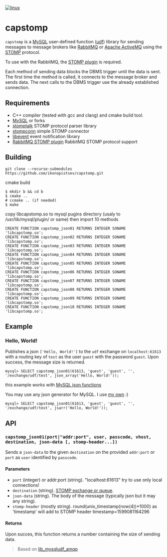 [![linux](https://github.com/ikonopistsev/capstomp/workflows/linux/badge.svg)](https://github.com/ikonopistsev/capstomp/actions?query=workflow%3Alinux)

# capstomp

`capstomp` is a [MySQL](https://en.wikipedia.org/wiki/MySQL) user-defined function ([udf](https://dev.mysql.com/doc/extending-mysql/8.0/en/adding-functions.html)) library for sending messages to message brokers like [RabbitMQ](https://en.wikipedia.org/wiki/RabbitMQ) or [Apache ActiveMQ](https://en.wikipedia.org/wiki/Apache_ActiveMQ) using the [STOMP](https://en.wikipedia.org/wiki/Streaming_Text_Oriented_Messaging_Protocol) protocol.

To use with the RabbitMQ, the [STOMP plugin](https://www.rabbitmq.com/stomp.html) is required.

Each method of sending data blocks the DBMS trigger until the data is sent. The first time the method is called, it connects to the message broker and sends data. The next calls to the DBMS trigger use the already established connection.

## Requirements

* C++ compiler (tested with gcc and clang) and cmake build tool.
* [MySQL](http://www.mysql.com/) or forks
* [stomptalk](https://github.com/ikonopistsev/stomptalk) STOMP protocol parser library
* [stompconn](https://github.com/ikonopistsev/stompconn) simple STOMP connector
* [libevent](https://github.com/libevent/libevent) event notification library
* [RabbitMQ STOMP plugin](https://www.rabbitmq.com/stomp.html) RabbitMQ STOMP protocol support

## Building

```
git clone --recurse-submodules https://github.com/ikonopistsev/capstomp.git
```

cmake build
```
$ mkdir b && cd b
$ cmake ..
# ccmake .. (if needed)
$ make
```

copy libcapstomp.so to mysql pugins directory (usaly to /usr/lib/mysql/plugin/ or same) then import 10 methods
```
CREATE FUNCTION capstomp_json01 RETURNS INTEGER SONAME 'libcapstomp.so';
CREATE FUNCTION capstomp_json02 RETURNS INTEGER SONAME 'libcapstomp.so';
CREATE FUNCTION capstomp_json03 RETURNS INTEGER SONAME 'libcapstomp.so';
CREATE FUNCTION capstomp_json04 RETURNS INTEGER SONAME 'libcapstomp.so';
CREATE FUNCTION capstomp_json05 RETURNS INTEGER SONAME 'libcapstomp.so';
CREATE FUNCTION capstomp_json06 RETURNS INTEGER SONAME 'libcapstomp.so';
CREATE FUNCTION capstomp_json07 RETURNS INTEGER SONAME 'libcapstomp.so';
CREATE FUNCTION capstomp_json08 RETURNS INTEGER SONAME 'libcapstomp.so';
CREATE FUNCTION capstomp_json09 RETURNS INTEGER SONAME 'libcapstomp.so';
CREATE FUNCTION capstomp_json10 RETURNS INTEGER SONAME 'libcapstomp.so';
```

## Example

### Hello, World!

Publishes a json `['Hello, World!']` to the `udf` exchange on `localhost:61613` with a routing key of `test` as the user `guest` with the password `guest`. Upon success, the message size is returned.
```
mysql> SELECT capstomp_json01(61613, 'guest', 'guest', '', '/exchange/udf/test', json_array('Hello, World!'));
```
this example works with [MySQL json functions](https://dev.mysql.com/doc/refman/8.0/en/json-functions.html)

You may use any json generator for MySQL. I use [my own](https://github.com/ikonopistsev/capjs) :)
```
mysql> SELECT capstomp_json01(61613, 'guest', 'guest', '', '/exchange/udf/test', jsarr('Hello, World!'));
```

## API

### `capstomp_json01(port|"addr:port", user, passcode, vhost, destination, json-data [, stomp-header...])`

Sends a `json-data` to the given `destination` on the provided `addr:port` or `port` as `user` identified by `passcode`.

#### Parameters

* `port` (integer) or addr:port (string). "localhost:61613" try to use only local connections!
* `destination` (string). [STOMP exchange or queue](https://www.rabbitmq.com/stomp.html#d).
* `json-data` (string). The body of the message (typically json but it may any string).
* `stomp-header` (mostly string). round(unix_timestamp(now(4))*1000) as 'timestamp' will add to STOMP header timestamp=1599081164296

#### Returns

Upon succes, this function returns a number containing the size of sending data.

> Based on [lib_mysqludf_amqp](https://github.com/ssimicro/lib_mysqludf_amqp)